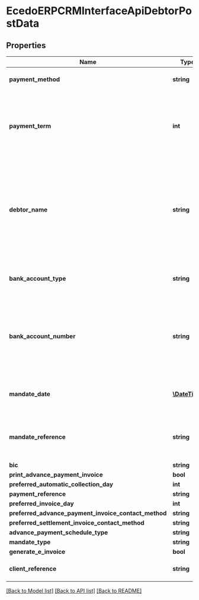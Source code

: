 # EcedoERPCRMInterfaceApiDebtorPostData

## Properties
Name | Type | Description | Notes
------------ | ------------- | ------------- | -------------
**payment_method** | **string** | De betaalmethode waar de klant gebruik van maakt | [optional] 
**payment_term** | **int** | Optionele betaaltermijn in dagen. Dit is een verplicht veld wanneer er meerdere betaaltermijnen geconfigureerd zijn voor de gekozen &#x60;PaymentMethod&#x60; | [optional] 
**debtor_name** | **string** | Optioneel veld waarmee een afwijkende tenaamstelling van de bankrekening vastgelegd kan worden. Als dit veld niet wordt meegestuurd genereert Ecedo een tenaamstelling op basis van de klant-naam | [optional] 
**bank_account_type** | **string** | Type bankrekeningnummer. Let op! Alleen &#x60;IBAN&#x60; wordt actief ondersteund. | [optional] 
**bank_account_number** | **string** | Optioneel bankrekeningnummer. Dit is een verplicht veld wanneer &#x60;BankAccountType&#x60; is ingevuld of wanneer gebruik wordt gemaakt van de &#x60;PaymentMethod&#x60; &#x60;AutomaticCollection&#x60; | [optional] 
**mandate_date** | [**\DateTime**](\DateTime.md) | Datum waarop de klant het mandaat voor de automatische incasso heeft afgegeven | [optional] 
**mandate_reference** | **string** | Referentie die verwijst naar het automatische-incasso-mandaat dat de klant heeft afgegeven | [optional] 
**bic** | **string** |  | [optional] 
**print_advance_payment_invoice** | **bool** |  | [optional] 
**preferred_automatic_collection_day** | **int** |  | [optional] 
**payment_reference** | **string** |  | [optional] 
**preferred_invoice_day** | **int** |  | [optional] 
**preferred_advance_payment_invoice_contact_method** | **string** |  | [optional] 
**preferred_settlement_invoice_contact_method** | **string** |  | [optional] 
**advance_payment_schedule_type** | **string** |  | [optional] 
**mandate_type** | **string** |  | [optional] 
**generate_e_invoice** | **bool** |  | [optional] 
**client_reference** | **string** | Optionele externe referentie vanuit een ander systeem | [optional] 

[[Back to Model list]](../README.md#documentation-for-models) [[Back to API list]](../README.md#documentation-for-api-endpoints) [[Back to README]](../README.md)


